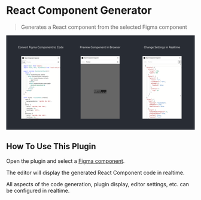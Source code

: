 # React Component Generator

> Generates a React component from the selected Figma component

[![Preview of plugin](./plugin-banner.png)](https://www.figma.com/community/plugin/821138713091291738/React-Component-Inspector)

## How To Use This Plugin

Open the plugin and select a [Figma component](https://help.figma.com/hc/en-us/articles/360038662654-Guide-to-Components-in-Figma).

The editor will display the generated React Component code in realtime.

All aspects of the code generation, plugin display, editor settings, etc. can be configured in realtime.
